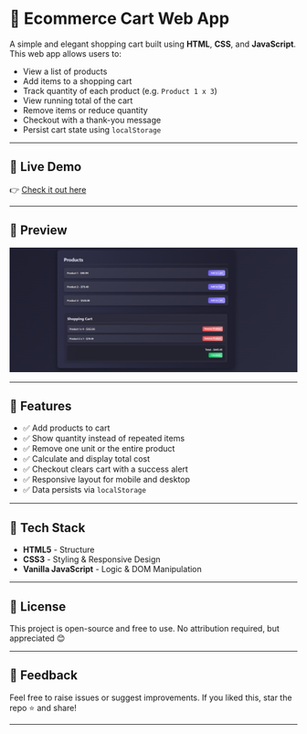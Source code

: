 # 🛒 Ecommerce Cart Web App

A simple and elegant shopping cart built using **HTML**, **CSS**, and **JavaScript**. This web app allows users to:

- View a list of products
- Add items to a shopping cart
- Track quantity of each product (e.g. `Product 1 x 3`)
- View running total of the cart
- Remove items or reduce quantity
- Checkout with a thank-you message
- Persist cart state using `localStorage`

---

## 🔗 Live Demo

👉 [Check it out here](https://weather-app-self-one-98.vercel.app/)

---

## 📸 Preview

![screenshot](./demo.png)

---

## 🚀 Features

- ✅ Add products to cart
- ✅ Show quantity instead of repeated items
- ✅ Remove one unit or the entire product
- ✅ Calculate and display total cost
- ✅ Checkout clears cart with a success alert
- ✅ Responsive layout for mobile and desktop
- ✅ Data persists via `localStorage`

---

## 🧩 Tech Stack

- **HTML5** - Structure
- **CSS3** - Styling & Responsive Design
- **Vanilla JavaScript** - Logic & DOM Manipulation

---

## 📜 License

This project is open-source and free to use. No attribution required, but appreciated 😊

---

## 💬 Feedback

Feel free to raise issues or suggest improvements. If you liked this, star the repo ⭐ and share!

---
